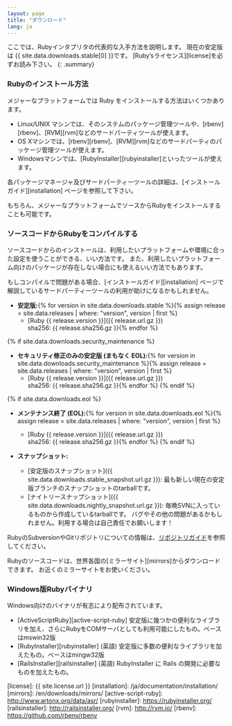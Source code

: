 ```yaml
---
layout: page
title: "ダウンロード"
lang: ja
---
```


ここでは、Rubyインタプリタの代表的な入手方法を説明します。
現在の安定版は {{ site.data.downloads.stable[0] }}です。
[Ruby’sライセンス][license]を必ずお読み下さい。
{: .summary}

### Rubyのインストール方法

メジャーなプラットフォームでは Ruby をインストールする方法はいくつかあります。

* Linux/UNIX マシンでは、そのシステムのパッケージ管理ツールや、[rbenv][rbenv]、[RVM][rvm]などのサードパーティツールが使えます。
* OS Xマシンでは、[rbenv][rbenv]、[RVM][rvm]などのサードパーティのパッケージ管理ツールが使えます。
* Windowsマシンでは、[RubyInstaller][rubyinstaller]といったツールが使えます。

各パッケージマネージャ及びサードパーティーツールの詳細は、[インストールガイド][installation] ページを参照して下さい。

もちろん、メジャーなプラットフォームでソースからRubyをインストールすることも可能です。

### ソースコードからRubyをコンパイルする

ソースコードからのインストールは、利用したいプラットフォームや環境に合った設定を使うことができる、いい方法です。
また、利用したいプラットフォーム向けのパッケージが存在しない場合にも使えるいい方法でもあります。

もしコンパイルで問題がある場合、[インストールガイド][installation] ページで解説しているサードパーティーツールの利用が助けになるかもしれません。

* **安定版:**{% for version in site.data.downloads.stable %}{% assign release = site.data.releases | where: "version", version | first %}
  * [Ruby {{ release.version }}]({{ release.url.gz }})<br>
    sha256: {{ release.sha256.gz }}{% endfor %}

{% if site.data.downloads.security_maintenance %}
* **セキュリティ修正のみの安定版 (まもなく EOL):**{% for version in site.data.downloads.security_maintenance %}{% assign release = site.data.releases | where: "version", version | first %}
  * [Ruby {{ release.version }}]({{ release.url.gz }})<br>
    sha256: {{ release.sha256.gz }}{% endfor %}
{% endif %}

{% if site.data.downloads.eol %}
* **メンテナンス終了 (EOL):**{% for version in site.data.downloads.eol %}{% assign release = site.data.releases | where: "version", version | first %}
  * [Ruby {{ release.version }}]({{ release.url.gz }})<br>
    sha256: {{ release.sha256.gz }}{% endfor %}
{% endif %}

* **スナップショット:**
  * [安定版のスナップショット]({{ site.data.downloads.stable_snapshot.url.gz }}):
    最も新しい現在の安定版ブランチのスナップショットのtarballです。
  * [ナイトリースナップショット]({{ site.data.downloads.nightly_snapshot.url.gz }}):
    毎晩SVNに入っているものから作成しているtarballです。
    バグやその他の問題があるかもしれません。利用する場合は自己責任でお願いします！

RubyのSubversionやGitリポジトリについての情報は、[リポジトリガイド](/ja/documentation/repository-guide)を参照してください。

Rubyのソースコードは、世界各国の[ミラーサイト][mirrors]からダウンロードできます。
お近くのミラーサイトをお使いください。

### Windows版Rubyバイナリ

Windows向けのバイナリが有志により配布されています。

* [ActiveScriptRuby][active-script-ruby]
  安定版に幾つかの便利なライブラリを加え、さらにRubyをCOMサーバとしても利用可能にしたもの。ベースはmswin32版
* [RubyInstaller][rubyinstaller] (英語)
  安定版に多数の便利なライブラリを加えたもの。ベースはmingw32版
* [RailsInstaller][railsinstaller] (英語)
  RubyInstaller に Rails の開発に必要なものを加えたもの。



[license]: {{ site.license.url }}
[installation]: /ja/documentation/installation/
[mirrors]: /en/downloads/mirrors/
[active-script-ruby]: http://www.artonx.org/data/asr/
[rubyinstaller]: https://rubyinstaller.org/
[railsinstaller]: http://railsinstaller.org/
[rvm]: http://rvm.io/
[rbenv]: https://github.com/rbenv/rbenv

